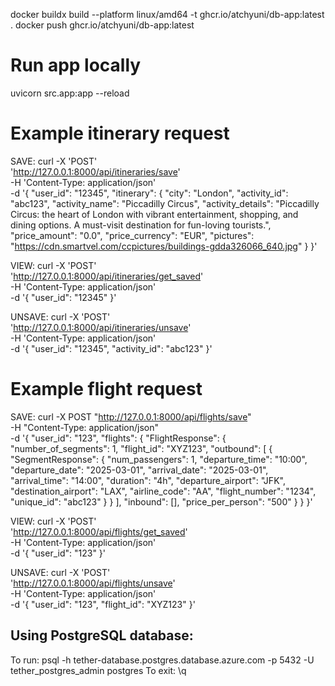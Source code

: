 <!-- Dockerisation -->
docker buildx build --platform linux/amd64 -t ghcr.io/atchyuni/db-app:latest .
docker push ghcr.io/atchyuni/db-app:latest

# Run app locally
uvicorn src.app:app --reload

# Example itinerary request
SAVE:
curl -X 'POST' \
  'http://127.0.0.1:8000/api/itineraries/save' \
  -H 'Content-Type: application/json' \
  -d '{
    "user_id": "12345",
    "itinerary": {
      "city": "London",
      "activity_id": "abc123",
      "activity_name": "Piccadilly Circus",
      "activity_details": "Piccadilly Circus: the heart of London with vibrant entertainment, shopping, and dining options. A must-visit destination for fun-loving tourists.",
      "price_amount": "0.0",
      "price_currency": "EUR",
      "pictures": "https://cdn.smartvel.com/ccpictures/buildings-gdda326066_640.jpg"
    }
  }'

VIEW:
curl -X 'POST' \
  'http://127.0.0.1:8000/api/itineraries/get_saved' \
  -H 'Content-Type: application/json' \
  -d '{
    "user_id": "12345" 
  }'

UNSAVE:
curl -X 'POST' \
  'http://127.0.0.1:8000/api/itineraries/unsave' \
  -H 'Content-Type: application/json' \
  -d '{
    "user_id": "12345",
    "activity_id": "abc123"
  }'


# Example flight request
SAVE:
curl -X POST "http://127.0.0.1:8000/api/flights/save" \
     -H "Content-Type: application/json" \
     -d '{
         "user_id": "123",
         "flights": {
             "FlightResponse": {
                 "number_of_segments": 1,
                 "flight_id": "XYZ123",
                 "outbound": [
                     {
                         "SegmentResponse": {
                             "num_passengers": 1,
                             "departure_time": "10:00",
                             "departure_date": "2025-03-01",
                             "arrival_date": "2025-03-01",
                             "arrival_time": "14:00",
                             "duration": "4h",
                             "departure_airport": "JFK",
                             "destination_airport": "LAX",
                             "airline_code": "AA",
                             "flight_number": "1234",
                             "unique_id": "abc123"
                         }
                     }
                 ],
                 "inbound": [],
                 "price_per_person": "500"
             }
         }
     }'

VIEW:
curl -X 'POST' \
  'http://127.0.0.1:8000/api/flights/get_saved' \
  -H 'Content-Type: application/json' \
  -d '{
    "user_id": "123" 
  }'

UNSAVE:
curl -X 'POST' \
  'http://127.0.0.1:8000/api/flights/unsave' \
  -H 'Content-Type: application/json' \
  -d '{
    "user_id": "123",
    "flight_id": "XYZ123"
  }'


## Using PostgreSQL database:
To run: psql -h tether-database.postgres.database.azure.com -p 5432 -U tether_postgres_admin postgres
To exit: \q